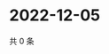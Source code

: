 # 2022-12-05

共 0 条

<!-- BEGIN WEIBO -->
<!-- 最后更新时间 Mon Dec 05 2022 14:00:57 GMT+0800 (China Standard Time) -->

<!-- END WEIBO -->
